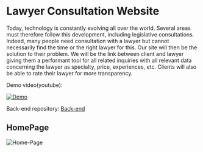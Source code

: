 # Lawyer Consultation Website
Today, technology is constantly evolving all over the world. Several areas must therefore follow this development, including legislative consultations. Indeed, many people need consultation with a lawyer but cannot necessarily find the time or the right lawyer for this. Our site will then be the solution to their problem. We will be the link between client and lawyer giving them a performant tool for all related inquiries with all relevant data concerning the lawyer as specialty, price, experiences, etc. Clients will also be able to rate their lawyer for more transparency.

Demo video(youtube):

[![Demo](https://img.youtube.com/vi/JJrVyw_WwYM/0.jpg)](https://www.youtube.com/watch?v=JJrVyw_WwYM)

Back-end repository:
[Back-end](https://github.com/slimskhab/lawyers-consultation-backend)

## HomePage
![Home-Page](https://i.ibb.co/JnnzXnR/localhost-3000-signup-2.png)
